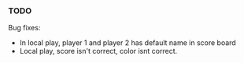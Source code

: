 
### TODO
Bug fixes: 
* In local play, player 1 and player 2 has default name in score board
* Local play, score isn't correct, color isnt correct.